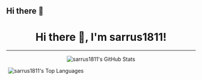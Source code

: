 ## Hi there 👋

<!--
**sarrus1811/sarrus1811** is a ✨ _special_ ✨ repository because its `README.md` (this file) appears on your GitHub profile.

Here are some ideas to get you started:

- 🔭 I’m currently working on ...
- 🌱 I’m currently learning ...
- 👯 I’m looking to collaborate on ...
- 🤔 I’m looking for help with ...
- 💬 Ask me about ...
- 📫 How to reach me: ...
- 😄 Pronouns: ...
- ⚡ Fun fact: ...
-->
<h1 align="center">Hi there 👋, I'm sarrus1811!</h1>

---

<p align="center">
  <img 
    src="https://github-readme-stats.vercel.app/api?username=sarrus1811&show_icons=true&theme=onedark&count_private=true&hide_border=true" 
    alt="sarrus1811's GitHub Stats"
    style="margin: 0 5px;"
  />
  
  <img 
    src="https://github-readme-stats.vercel.app/api/top-langs/?username=sarrus1811&layout=compact&theme=onedark&hide_border=true&langs_count=6&hide=html,css,shell,jupyter%20notebook" 
    alt="sarrus1811's Top Languages"
    style="margin: 0 5px;"
  />
</p>



